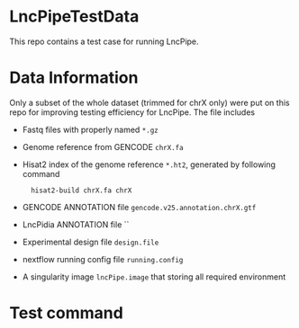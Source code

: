 # LncPipeTestData
This repo contains a test case for running LncPipe.  

# Data Information   

Only a subset of the whole dataset (trimmed for chrX only) were put on this repo for improving testing efficiency for LncPipe. 
The file includes  

* Fastq files with properly named `*.gz`  

* Genome reference from GENCODE `chrX.fa` 

* Hisat2 index of the genome reference `*.ht2`, generated by following command  

        hisat2-build chrX.fa chrX  
    
* GENCODE ANNOTATION file `gencode.v25.annotation.chrX.gtf`

* LncPidia ANNOTATION file ``

* Experimental design file `design.file`

* nextflow running config file `running.config`

* A singularity image `lncPipe.image` that storing all required environment

# Test command  


